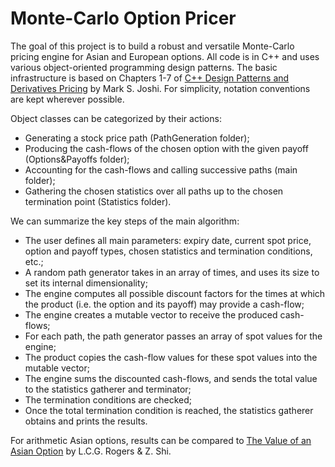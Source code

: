 # Monte-Carlo Option Pricer

The goal of this project is to build a robust and versatile Monte-Carlo pricing engine for Asian and European options. All code is in C++ and uses various object-oriented programming design patterns.
The basic infrastructure is based on Chapters 1-7 of [C++ Design Patterns and Derivatives Pricing](http://www.markjoshi.com/design/) by Mark S. Joshi. For simplicity, notation conventions are kept wherever possible.

Object classes can be categorized by their actions:
* Generating a stock price path (PathGeneration folder);
* Producing the cash-flows of the chosen option with the given payoff (Options&Payoffs folder);
* Accounting for the cash-flows and calling successive paths (main folder);
* Gathering the chosen statistics over all paths up to the chosen termination point (Statistics folder).

We can summarize the key steps of the main algorithm:
* The user defines all main parameters: expiry date, current spot price, option and payoff types, chosen statistics and termination conditions, etc.;
* A random path generator takes in an array of times, and uses its size to set its internal dimensionality;
* The engine computes all possible discount factors for the times at which the product (i.e. the option and its payoff) may provide a cash-flow;
* The engine creates a mutable vector to receive the produced cash-flows;
* For each path, the path generator passes an array of spot values for the engine;
* The product copies the cash-flow values for these spot values into the mutable vector;
* The engine sums the discounted cash-flows, and sends the total value to the statistics gatherer and terminator;
* The termination conditions are checked;
* Once the total termination condition is reached, the statistics gatherer obtains and prints the results.


For arithmetic Asian options, results can be compared to [The Value of an Asian Option](https://doi.org/10.2307/3215221) by L.C.G. Rogers & Z. Shi.